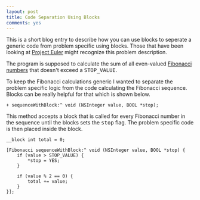 ```yaml
---
layout: post
title: Code Separation Using Blocks
comments: yes
---
```

This is a short blog entry to describe how you can use blocks to seperate a generic code from problem specific using blocks. Those that have been looking at [Project Euler](http://projecteuler.net) might recognize this problem description.

The program is supposed to calculate the sum of all even-valued [Fibonacci numbers](http://en.wikipedia.org/wiki/Fibonacci_number) that doesn't exceed a <tt>STOP_VALUE</tt>.

To keep the Fibonacci calculations generic I wanted to separate the problem specific logic from the code calculating the Fibonacci sequence. Blocks can be really helpful for that which is shown below.

``` objc
+ sequenceWithBlock:^ void (NSInteger value, BOOL *stop);
```

This method accepts a block that is called for every Fibonacci number in the sequence until the blocks sets the <tt>stop</tt> flag. The problem specific code is then placed inside the block.

``` objc
__block int total = 0;

[Fibonacci sequenceWithBlock:^ void (NSInteger value, BOOL *stop) {
    if (value > STOP_VALUE) {
        *stop = YES;
    }
    
    if (value % 2 == 0) {
        total += value;
    }
}];
```


